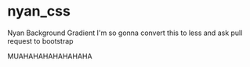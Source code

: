 nyan_css
========

Nyan Background Gradient
I'm so gonna convert this to less and ask pull request to bootstrap

MUAHAHAHAHAHAHAHA
